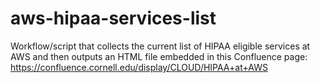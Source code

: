 # aws-hipaa-services-list

Workflow/script that collects the current list of HIPAA eligible services at AWS and then outputs an
HTML file embedded in this Confluence page: <https://confluence.cornell.edu/display/CLOUD/HIPAA+at+AWS>
